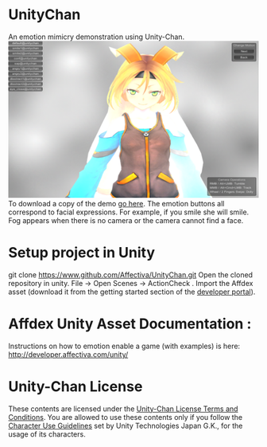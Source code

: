 # UnityChan
An emotion mimicry demonstration using Unity-Chan. 
[!["UnityChan Surrounded by Fog"](Fog.png)](http://www.youtube.com/watch?v=MZCNWWyHa98 "Affectiva's Plugin for Unity Allows Game Avatar to Mirror Player's Emotions")
To download a copy of the demo [go here](https://drive.google.com/a/affectiva.com/folderview?id=0B968NDUjJFMRY2s5Wk1abEhndWc&usp=sharing).  The emotion buttons all correspond to facial expressions.  For example, if you smile she will smile.  Fog appears when there is no camera or the camera cannot find a face.

# Setup project in Unity
git clone https://www.github.com/Affectiva/UnityChan.git 
Open the cloned repository in unity. File -> Open Scenes -> ActionCheck . Import the Affdex asset (download it from the getting started section of the [developer portal](http://developer.affectiva.com/unity/)).

# Affdex Unity Asset Documentation :
Instructions on how to emotion enable a game (with examples) is here:
http://developer.affectiva.com/unity/

# Unity-Chan License
These contents are licensed under the [Unity-Chan License Terms and Conditions](http://unity-chan.com/download/license_en.html). You are allowed to use these contents only if you follow the [Character Use Guidelines](http://unity-chan.com/download/guideline_en.html) set by Unity Technologies Japan G.K., for the usage of its characters.
